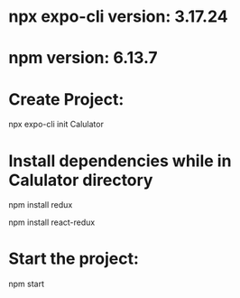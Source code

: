 # npx expo-cli version: 3.17.24

# npm version: 6.13.7

# Create Project:

npx expo-cli init Calulator

# Install dependencies while in Calulator directory

npm install redux

npm install react-redux

# Start the project:

npm start
